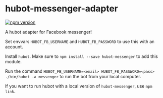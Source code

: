 # hubot-messenger-adapter
[![npm version](https://badge.fury.io/js/hubot-messenger.svg)](https://badge.fury.io/js/hubot-messenger)

A hubot adapter for Facebook messenger! 

Set envvars `HUBOT_FB_USERNAME` and `HUBOT_FB_PASSWORD` to use this with an account.

Install `hubot`. Make sure to `npm install --save hubot-messenger` to add this module. 

Run the command `HUBOT_FB_USERNAME=<email> HUBOT_FB_PASSWORD=<pass> ./bin/hubot -a messenger` to run the bot from your local computer.

If you want to run hubot with a local version of `hubot-messenger`, use `npm link`.
